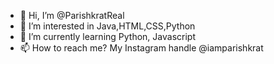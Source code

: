 - 👋 Hi, I’m @ParishkratReal
- 👀 I’m interested in Java,HTML,CSS,Python
- 🌱 I’m currently learning Python, Javascript
- 📫 How to reach me? My Instagram handle @iamparishkrat

<!---
ParishkratReal/ParishkratReal is a ✨ special ✨ repository because its `README.md` (this file) appears on your GitHub profile.
You can click the Preview link to take a look at your changes.
--->
